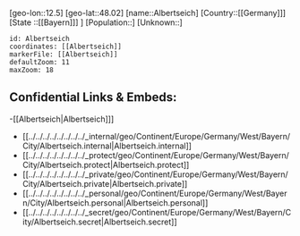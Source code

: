 ﻿---
location: [48.02,12.5]
mapzoom: [7,12] 
mapmarker: city 
type: City
tags:
- geo/City


SpocWebEntityId: 28715
isDeleted: false
confidential: public

---
[geo-lon::12.5]
[geo-lat::48.02]
[name::Albertseich]
[Country::[[Germany]]]
[State ::[[Bayern]]] ]
[Population::]
[Unknown::]


```leaflet
id: Albertseich
coordinates: [[Albertseich]]
markerFile: [[Albertseich]]
defaultZoom: 11 
maxZoom: 18
```


## Confidential Links & Embeds: 
-[[Albertseich|Albertseich]]] 
- [[../../../../../../../../_internal/geo/Continent/Europe/Germany/West/Bayern/City/Albertseich.internal|Albertseich.internal]] 
- [[../../../../../../../../_protect/geo/Continent/Europe/Germany/West/Bayern/City/Albertseich.protect|Albertseich.protect]] 
- [[../../../../../../../../_private/geo/Continent/Europe/Germany/West/Bayern/City/Albertseich.private|Albertseich.private]] 
- [[../../../../../../../../_personal/geo/Continent/Europe/Germany/West/Bayern/City/Albertseich.personal|Albertseich.personal]] 
- [[../../../../../../../../_secret/geo/Continent/Europe/Germany/West/Bayern/City/Albertseich.secret|Albertseich.secret]] 
